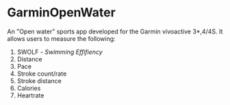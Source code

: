 # GarminOpenWater
An "Open water" sports app developed for the Garmin vivoactive 3*,4/4S. It allows users to measure the following:

1. SWOLF -  _Swimming Effifiency_
1. Distance
1. Pace
1. Stroke count/rate
1. Stroke distance
1. Calories
1. Heartrate

